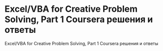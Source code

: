 # Excel/VBA for Creative Problem Solving, Part 1 Coursera решения и ответы
Excel/VBA for Creative Problem Solving, Part 1 Coursera решения и ответы
